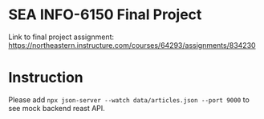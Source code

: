 # SEA INFO-6150 Final Project

Link to final project assignment: https://northeastern.instructure.com/courses/64293/assignments/834230

# Instruction
Please add `npx json-server --watch data/articles.json --port 9000` to see mock backend reast API.




